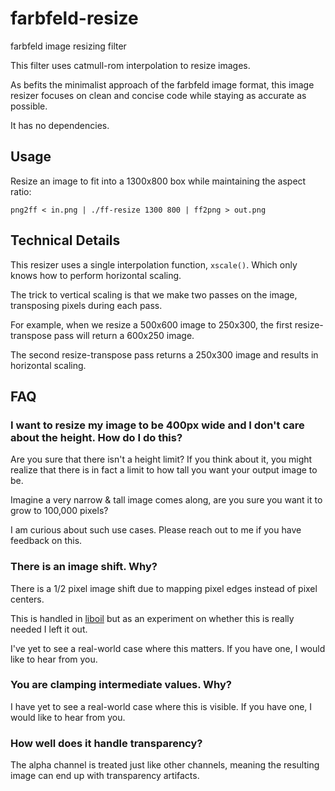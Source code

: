 # farbfeld-resize
farbfeld image resizing filter

This filter uses catmull-rom interpolation to resize images.

As befits the minimalist approach of the farbfeld image format, this image
resizer focuses on clean and concise code while staying as accurate as possible.

It has no dependencies.

## Usage

Resize an image to fit into a 1300x800 box while maintaining the aspect ratio:

```
png2ff < in.png | ./ff-resize 1300 800 | ff2png > out.png
```

## Technical Details

This resizer uses a single interpolation function, `xscale()`. Which only knows
how to perform horizontal scaling.

The trick to vertical scaling is that we make two passes on the image,
transposing pixels during each pass.

For example, when we resize a 500x600 image to 250x300, the first
resize-transpose pass will return a 600x250 image.

The second resize-transpose pass returns a 250x300 image and results in
horizontal scaling.

## FAQ

### I want to resize my image to be 400px wide and I don't care about the height. How do I do this?

Are you sure that there isn't a height limit? If you think about it, you might
realize that there is in fact a limit to how tall you want your output image
to be.

Imagine a very narrow & tall image comes along, are you sure you want it to
grow to 100,000 pixels?

I am curious about such use cases. Please reach out to me if you have feedback
on this.

### There is an image shift. Why?

There is a 1/2 pixel image shift due to mapping pixel edges instead of pixel
centers.

This is handled in [liboil](https://github.com/ender672/liboil) but as an
experiment on whether this is really needed I left it out.

I've yet to see a real-world case where this matters. If you have one, I would
like to hear from you.

### You are clamping intermediate values. Why?

I have yet to see a real-world case where this is visible. If you have one, I
would like to hear from you.

### How well does it handle transparency?

The alpha channel is treated just like other channels, meaning the resulting
image can end up with transparency artifacts.
